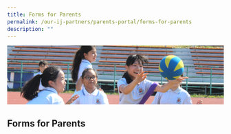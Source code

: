 ```yaml
---
title: Forms for Parents
permalink: /our-ij-partners/parents-portal/forms-for-parents
description: ""
---
```


![](/images/subpage.jpg)

## Forms for Parents